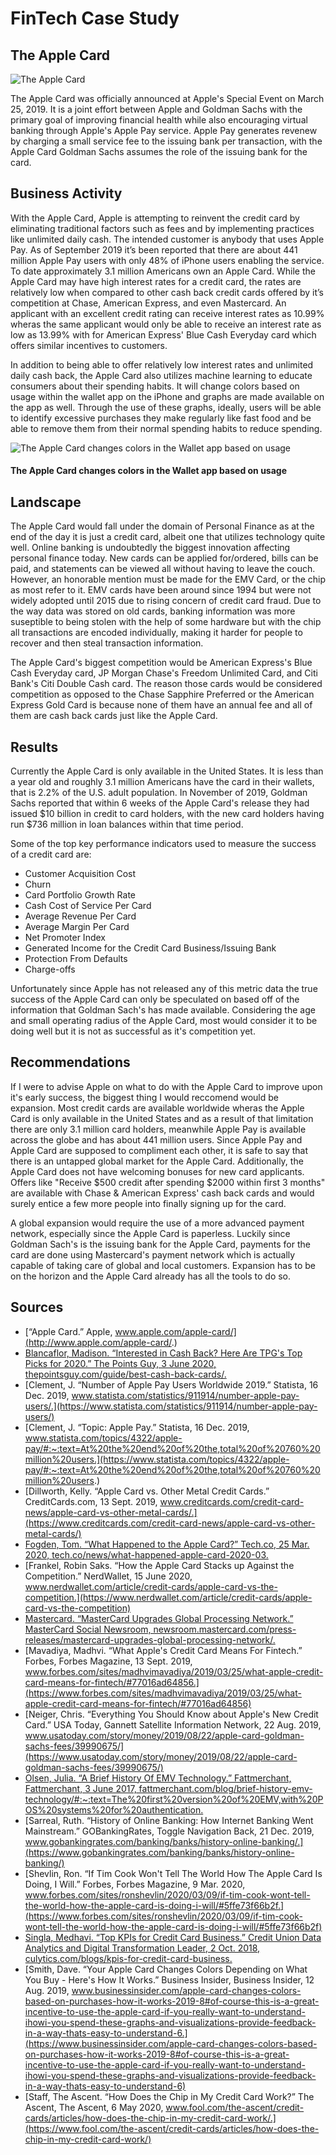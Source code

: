 # FinTech Case Study

## The Apple Card

![_The Apple Card_](https://cdn.vox-cdn.com/thumbor/TuWaaZJ2A5tIUyPa3_geyi2Yhbo=/1400x1400/filters:format(png)/cdn.vox-cdn.com/uploads/chorus_asset/file/15988557/Screen_Shot_2019_03_26_at_1.46.09_PM.png)

The Apple Card was officially announced at Apple's Special Event on March 25, 2019. 
It is a joint effort between Apple and Goldman Sachs with the primary goal of improving financial health while also encouraging virtual banking
through Apple's Apple Pay service.
Apple Pay generates revenew by charging a small service fee to the issuing bank per transaction, with the Apple Card Goldman Sachs assumes the
role of the issuing bank for the card.

## Business Activity

With the Apple Card, Apple is attempting to reinvent the credit card by eliminating traditional factors such as fees and by implementing
practices like unlimited daily cash.
The intended customer is anybody that uses Apple Pay. As of September 2019 it’s been reported that there are about 441 million Apple Pay users
with only 48% of iPhone users enabling the service. To date approximately 3.1 million Americans own an Apple Card.
While the Apple Card may have high interest rates for a credit card, the rates are relatively low when compared to other cash back credit
cards offered by it’s competition at Chase, American Express, and even Mastercard.
An applicant with an excellent credit rating can receive interest rates as 10.99% wheras the same applicant would only be able to receive an
interest rate as low as 13.99% with for American Express' Blue Cash Everyday card which offers similar incentives to customers.

In addition to being able to offer relatively low interest rates and unlimited daily cash back, the Apple Card also utilizes machine learning
to educate consumers about their spending habits. It will change colors based on usage within the wallet app on the iPhone and graphs are made
available on the app as well. Through the use of these graphs, ideally, users will be able to identify excessive purchases they make regularly
like fast food and be able to remove them from their normal spending habits to reduce spending.

![_The Apple Card changes colors in the Wallet app based on usage_](https://www.apple.com/newsroom/images/product/apple-card/standard/Apple-Card_iPhoneXS-Total-Balance_032519_big.jpg.large.jpg)
#### **The Apple Card changes colors in the Wallet app based on usage**

## Landscape

The Apple Card would fall under the domain of Personal Finance as at the end of the day it is just a credit card, albeit one that utilizes
technology quite well.
Online banking is undoubtedly the biggest innovation affecting personal finance today. New cards can be applied for/ordered, bills can be paid,
and statements can be viewed all without having to leave the couch. However, an honorable mention must be made for the EMV Card, or the chip as most refer to it.
EMV cards have been around since 1994 but were not widely adopted until 2015 due to rising concern of credit card fraud. Due to the way data was stored
on old cards, banking information was more suseptible to being stolen with the help of some hardware but with the chip all transactions are encoded individually,
making it harder for people to recover and then steal transaction information.

The Apple Card's biggest competition would be American Express's Blue Cash Everyday card, JP Morgan Chase's Freedom Unlimited Card, and Citi Bank's
Citi Double Cash card. The reason those cards would be considered competition as opposed to the Chase Sapphire Preferred or the American Express Gold Card
is because none of them have an annual fee and all of them are cash back cards just like the Apple Card.

## Results

Currently the Apple Card is only available in the United States. It is less than a year old and roughly 3.1 million Americans have the card in their wallets, that
is 2.2% of the U.S. adult population. In November of 2019, Goldman Sachs reported that within 6 weeks of the Apple Card's release they had issued $10 billion
in credit to card holders, with the new card holders having run $736 million in loan balances within that time period.

Some of the top key performance indicators used to measure the success of a credit card are:
* Customer Acquisition Cost
* Churn
* Card Portfolio Growth Rate
* Cash Cost of Service Per Card
* Average Revenue Per Card
* Average Margin Per Card
* Net Promoter Index
* Generated Income for the Credit Card Business/Issuing Bank
* Protection From Defaults
* Charge-offs

Unfortunately since Apple has not released any of this metric data the true success of the Apple Card can only be speculated on based off of the information
that Goldman Sach's has made available. Considering the age and small operating radius of the Apple Card, most would consider it to be doing well but it is not
as successful as it's competition yet.

## Recommendations

If I were to advise Apple on what to do with the Apple Card to improve upon it's early success, the biggest thing I would reccomend would be expansion.
Most credit cards are available worldwide wheras the Apple Card is only available in the United States and as a result of that limitation there are only
3.1 million card holders, meanwhile Apple Pay is available across the globe and has about 441 million users. Since Apple Pay and Apple Card are supposed to 
compliment each other, it is safe to say that there is an untapped global market for the Apple Card.
Additionally, the Apple Card does not have welcoming bonuses for new card applicants. Offers like "Receive $500 credit after spending $2000 within first 3 months"
are available with Chase & American Express' cash back cards and would surely entice a few more people into finally signing up for the card.

A global expansion would require the use of a more advanced payment network, especially since the Apple Card is paperless. Luckily since Goldman Sach's is the issuing
bank for the Apple Card, payments for the card are done using Mastercard's payment network which is actually capable of taking care of global and local customers.
Expansion has to be on the horizon and the Apple Card already has all the tools to do so.

## Sources

* [“Apple Card.” Apple, www.apple.com/apple-card/](http://www.apple.com/apple-card/.)
* [Blancaflor, Madison. “Interested in Cash Back? Here Are TPG's Top Picks for 2020.” The Points Guy, 3 June 2020, thepointsguy.com/guide/best-cash-back-cards/.](https://thepointsguy.com/guide/best-cash-back-cards/)
* [Clement, J. “Number of Apple Pay Users Worldwide 2019.” Statista, 16 Dec. 2019, www.statista.com/statistics/911914/number-apple-pay-users/.](https://www.statista.com/statistics/911914/number-apple-pay-users/)
* [Clement, J. “Topic: Apple Pay.” Statista, 16 Dec. 2019, www.statista.com/topics/4322/apple-pay/#:~:text=At%20the%20end%20of%20the,total%20of%20760%20million%20users.](https://www.statista.com/topics/4322/apple-pay/#:~:text=At%20the%20end%20of%20the,total%20of%20760%20million%20users.)
* [Dillworth, Kelly. “Apple Card vs. Other Metal Credit Cards.” CreditCards.com, 13 Sept. 2019, www.creditcards.com/credit-card-news/apple-card-vs-other-metal-cards/.](https://www.creditcards.com/credit-card-news/apple-card-vs-other-metal-cards/)
* [Fogden, Tom. “What Happened to the Apple Card?” Tech.co, 25 Mar. 2020, tech.co/news/what-happened-apple-card-2020-03.](https://tech.co/news/what-happened-apple-card-2020-03)
* [Frankel, Robin Saks. “How the Apple Card Stacks up Against the Competition.” NerdWallet, 15 June 2020, www.nerdwallet.com/article/credit-cards/apple-card-vs-the-competition.](https://www.nerdwallet.com/article/credit-cards/apple-card-vs-the-competition)
* [Mastercard. “MasterCard Upgrades Global Processing Network.” MasterCard Social Newsroom, newsroom.mastercard.com/press-releases/mastercard-upgrades-global-processing-network/.](https://newsroom.mastercard.com/press-releases/mastercard-upgrades-global-processing-network/)
* [Mavadiya, Madhvi. “What Apple's Credit Card Means For Fintech.” Forbes, Forbes Magazine, 13 Sept. 2019, www.forbes.com/sites/madhvimavadiya/2019/03/25/what-apple-credit-card-means-for-fintech/#77016ad64856.](https://www.forbes.com/sites/madhvimavadiya/2019/03/25/what-apple-credit-card-means-for-fintech/#77016ad64856)
* [Neiger, Chris. “Everything You Should Know about Apple's New Credit Card.” USA Today, Gannett Satellite Information Network, 22 Aug. 2019, www.usatoday.com/story/money/2019/08/22/apple-card-goldman-sachs-fees/39990675/](https://www.usatoday.com/story/money/2019/08/22/apple-card-goldman-sachs-fees/39990675/)
* [Olsen, Julia. “A Brief History Of EMV Technology.” Fattmerchant, Fattmerchant, 3 June 2017, fattmerchant.com/blog/brief-history-emv-technology/#:~:text=The%20first%20version%20of%20EMV,with%20POS%20systems%20for%20authentication.](https://fattmerchant.com/blog/brief-history-emv-technology/#:~:text=The%20first%20version%20of%20EMV,with%20POS%20systems%20for%20authentication.)
* [Sarreal, Ruth. “History of Online Banking: How Internet Banking Went Mainstream.” GOBankingRates, Toggle Navigation Back, 21 Dec. 2019, www.gobankingrates.com/banking/banks/history-online-banking/.](https://www.gobankingrates.com/banking/banks/history-online-banking/)
* [Shevlin, Ron. “If Tim Cook Won't Tell The World How The Apple Card Is Doing, I Will.” Forbes, Forbes Magazine, 9 Mar. 2020, www.forbes.com/sites/ronshevlin/2020/03/09/if-tim-cook-wont-tell-the-world-how-the-apple-card-is-doing-i-will/#5ffe73f66b2f.](https://www.forbes.com/sites/ronshevlin/2020/03/09/if-tim-cook-wont-tell-the-world-how-the-apple-card-is-doing-i-will/#5ffe73f66b2f)
* [Singla, Medhavi. “Top KPIs for Credit Card Business.” Credit Union Data Analytics and Digital Transformation Leader, 2 Oct. 2018, culytics.com/blogs/kpis-for-credit-card-business.](https://culytics.com/blogs/kpis-for-credit-card-business)
* [Smith, Dave. “Your Apple Card Changes Colors Depending on What You Buy - Here's How It Works.” Business Insider, Business Insider, 12 Aug. 2019, www.businessinsider.com/apple-card-changes-colors-based-on-purchases-how-it-works-2019-8#of-course-this-is-a-great-incentive-to-use-the-apple-card-if-you-really-want-to-understand-ihowi-you-spend-these-graphs-and-visualizations-provide-feedback-in-a-way-thats-easy-to-understand-6.](https://www.businessinsider.com/apple-card-changes-colors-based-on-purchases-how-it-works-2019-8#of-course-this-is-a-great-incentive-to-use-the-apple-card-if-you-really-want-to-understand-ihowi-you-spend-these-graphs-and-visualizations-provide-feedback-in-a-way-thats-easy-to-understand-6)
* [Staff, The Ascent. “How Does the Chip in My Credit Card Work?” The Ascent, The Ascent, 6 May 2020, www.fool.com/the-ascent/credit-cards/articles/how-does-the-chip-in-my-credit-card-work/.](https://www.fool.com/the-ascent/credit-cards/articles/how-does-the-chip-in-my-credit-card-work/)

